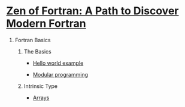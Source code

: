# [Zen of Fortran: A Path to Discover Modern Fortran](http://szaghi.github.io/zen-of-fortran-talk/#/slide-0)

1. Fortran Basics
   1. The Basics
      * [Hello world example](00-hello_world)

      * [Modular programming](01-modular_program)

   2. Intrinsic Type
      * [Arrays](02-arrays)
